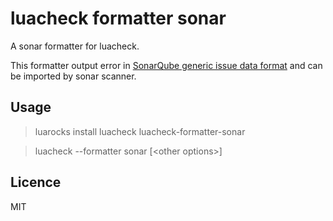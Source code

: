 # luacheck formatter sonar

A sonar formatter for luacheck.

This formatter output error in [SonarQube generic issue data format](https://docs.sonarqube.org/latest/analysis/generic-issue/) and can be imported by sonar scanner.

## Usage

> luarocks install luacheck luacheck-formatter-sonar

> luacheck --formatter sonar [\<other options\>]

## Licence

MIT
